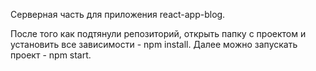 Серверная часть для приложения react-app-blog.

После того как подтянули репозиторий, открыть папку с проектом и установить все зависимости - npm install.
Далее можно запускать проект - npm start.
